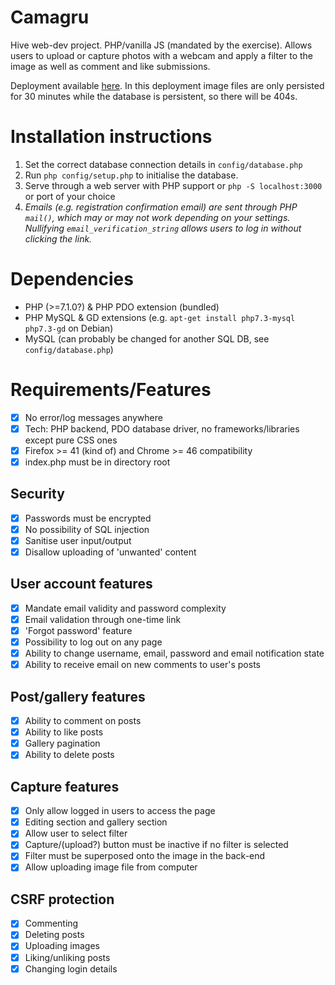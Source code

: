 # Camagru
Hive web-dev project. PHP/vanilla JS (mandated by the exercise). Allows users to upload or capture photos with a webcam and apply a filter to the image as well as comment and like submissions.

Deployment available [here](https://kimsappi-camagru.herokuapp.com/index.php). In this deployment image files are only persisted for 30 minutes while the database is persistent, so there will be 404s.

# Installation instructions
1. Set the correct database connection details in `config/database.php`
2. Run `php config/setup.php` to initialise the database.
3. Serve through a web server with PHP support or `php -S localhost:3000` or port of your choice
4. *Emails (e.g. registration confirmation email) are sent through PHP `mail()`, which may or may not work depending on your settings. Nullifying `email_verification_string` allows users to log in without clicking the link.*

# Dependencies
* PHP (>=7.1.0?) & PHP PDO extension (bundled)
* PHP MySQL & GD extensions (e.g. `apt-get install php7.3-mysql php7.3-gd` on Debian)
* MySQL (can probably be changed for another SQL DB, see `config/database.php`)

# Requirements/Features
- [x] No error/log messages anywhere
- [x] Tech: PHP backend, PDO database driver, no frameworks/libraries except pure CSS ones
- [x] Firefox >= 41 (kind of) and Chrome >= 46 compatibility
- [x] index.php must be in directory root

## Security
- [x] Passwords must be encrypted
- [x] No possibility of SQL injection
- [x] Sanitise user input/output
- [x] Disallow uploading of 'unwanted' content

## User account features
- [x] Mandate email validity and password complexity
- [x] Email validation through one-time link
- [x] 'Forgot password' feature
- [x] Possibility to log out on any page
- [x] Ability to change username, email, password and email notification state
- [x] Ability to receive email on new comments to user's posts

## Post/gallery features
- [x] Ability to comment on posts
- [x] Ability to like posts
- [x] Gallery pagination
- [x] Ability to delete posts

## Capture features
- [x] Only allow logged in users to access the page
- [x] Editing section and gallery section
- [x] Allow user to select filter
- [x] Capture/(upload?) button must be inactive if no filter is selected
- [x] Filter must be superposed onto the image in the back-end
- [x] Allow uploading image file from computer

## CSRF protection
- [x] Commenting
- [x] Deleting posts
- [x] Uploading images
- [x] Liking/unliking posts
- [x] Changing login details
